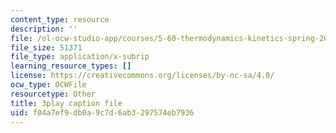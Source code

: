 ```yaml
---
content_type: resource
description: ''
file: /ol-ocw-studio-app/courses/5-60-thermodynamics-kinetics-spring-2008/f04a7ef9db0a9c7d6ab3297574eb7936_r4fGG_7NQr8.srt
file_size: 51371
file_type: application/x-subrip
learning_resource_types: []
license: https://creativecommons.org/licenses/by-nc-sa/4.0/
ocw_type: OCWFile
resourcetype: Other
title: 3play caption file
uid: f04a7ef9-db0a-9c7d-6ab3-297574eb7936
---
```

